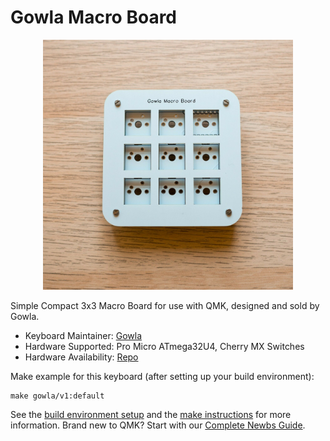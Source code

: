 # Gowla Macro Board

<p align="center">
  <img src="https://github.com/SamGowland/Gowla-Macro-Board/blob/master/Images/top_plate.jpg"" height="400">
</p>

Simple Compact 3x3 Macro Board for use with QMK, designed and sold by Gowla.

* Keyboard Maintainer: [Gowla](https://github.com/SamGowland/)
* Hardware Supported: Pro Micro ATmega32U4, Cherry MX Switches
* Hardware Availability: [Repo](https://github.com/SamGowland/Gowla-Macro-Board)

Make example for this keyboard (after setting up your build environment):

    make gowla/v1:default

See the [build environment setup](https://docs.qmk.fm/#/getting_started_build_tools) and the [make instructions](https://docs.qmk.fm/#/getting_started_make_guide) for more information. Brand new to QMK? Start with our [Complete Newbs Guide](https://docs.qmk.fm/#/newbs).

